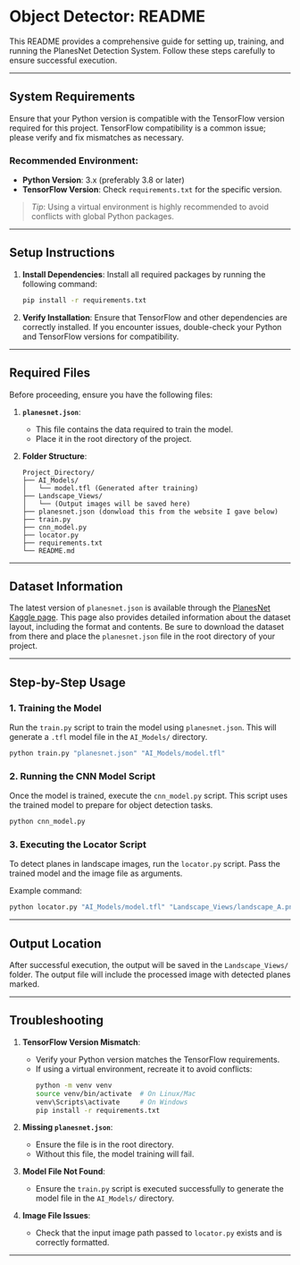 # Object Detector: README

This README provides a comprehensive guide for setting up, training, and running the PlanesNet Detection System. Follow these steps carefully to ensure successful execution.

---

## System Requirements

Ensure that your Python version is compatible with the TensorFlow version required for this project. TensorFlow compatibility is a common issue; please verify and fix mismatches as necessary.

### Recommended Environment:
- **Python Version**: 3.x (preferably 3.8 or later)
- **TensorFlow Version**: Check `requirements.txt` for the specific version.

> *Tip*: Using a virtual environment is highly recommended to avoid conflicts with global Python packages.

---

## Setup Instructions

1. **Install Dependencies**:
    Install all required packages by running the following command:

    ```bash
    pip install -r requirements.txt
    ```

2. **Verify Installation**:
    Ensure that TensorFlow and other dependencies are correctly installed. If you encounter issues, double-check your Python and TensorFlow versions for compatibility.

---

## Required Files

Before proceeding, ensure you have the following files:

1. **`planesnet.json`**:
   - This file contains the data required to train the model.
   - Place it in the root directory of the project.

2. **Folder Structure**:
    ```plaintext
    Project_Directory/
    ├── AI_Models/
    │   └── model.tfl (Generated after training)
    ├── Landscape_Views/
    │   └── (Output images will be saved here)
    ├── planesnet.json (donwload this from the website I gave below)
    ├── train.py
    ├── cnn_model.py
    ├── locator.py
    ├── requirements.txt
    └── README.md
    ```

---

## Dataset Information

The latest version of `planesnet.json` is available through the [PlanesNet Kaggle page](https://www.kaggle.com/rhammell/planesnet). This page also provides detailed information about the dataset layout, including the format and contents. Be sure to download the dataset from there and place the `planesnet.json` file in the root directory of your project.

---

## Step-by-Step Usage

### 1. **Training the Model**
Run the `train.py` script to train the model using `planesnet.json`. This will generate a `.tfl` model file in the `AI_Models/` directory.

```bash
python train.py "planesnet.json" "AI_Models/model.tfl"
```

### 2. **Running the CNN Model Script**
Once the model is trained, execute the `cnn_model.py` script. This script uses the trained model to prepare for object detection tasks.

```bash
python cnn_model.py
```

### 3. **Executing the Locator Script**
To detect planes in landscape images, run the `locator.py` script. Pass the trained model and the image file as arguments.

Example command:

```bash
python locator.py "AI_Models/model.tfl" "Landscape_Views/landscape_A.png"
```

---

## Output Location

After successful execution, the output will be saved in the `Landscape_Views/` folder. The output file will include the processed image with detected planes marked.

---

## Troubleshooting

1. **TensorFlow Version Mismatch**:
    - Verify your Python version matches the TensorFlow requirements.
    - If using a virtual environment, recreate it to avoid conflicts:
      ```bash
      python -m venv venv
      source venv/bin/activate  # On Linux/Mac
      venv\Scripts\activate     # On Windows
      pip install -r requirements.txt
      ```

2. **Missing `planesnet.json`**:
    - Ensure the file is in the root directory.
    - Without this file, the model training will fail.

3. **Model File Not Found**:
    - Ensure the `train.py` script is executed successfully to generate the model file in the `AI_Models/` directory.

4. **Image File Issues**:
    - Check that the input image path passed to `locator.py` exists and is correctly formatted.

---